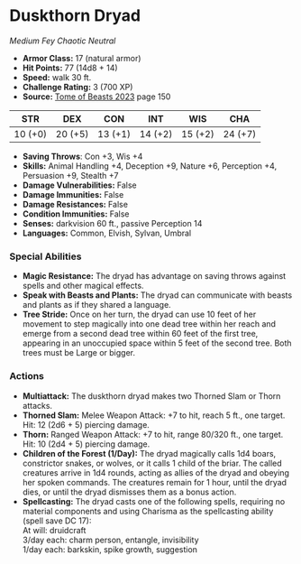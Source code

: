 # Duskthorn Dryad

*Medium* *Fey* *Chaotic Neutral*

- **Armor Class:** 17 (natural armor)
- **Hit Points:** 77 (14d8 + 14)
- **Speed:** walk 30 ft.
- **Challenge Rating:** 3 (700 XP)
- **Source:** [Tome of Beasts 2023](https://koboldpress.com/kpstore/product/tome-of-beasts-1-2023-edition/) page 150

| STR | DEX | CON | INT | WIS | CHA |
| --- | --- | --- | --- | --- | --- |
| 10 (+0) | 20 (+5) | 13 (+1) | 14 (+2) | 15 (+2) | 24 (+7) |

- **Saving Throws**: Con +3, Wis +4
- **Skills:** Animal Handling +4, Deception +9, Nature +6, Perception +4, Persuasion +9, Stealth +7
- **Damage Vulnerabilities:** False
- **Damage Immunities:** False
- **Damage Resistances:** False
- **Condition Immunities:** False
- **Senses:** darkvision 60 ft., passive Perception 14
- **Languages:** Common, Elvish, Sylvan, Umbral

### Special Abilities

- **Magic Resistance:** The dryad has advantage on saving throws against spells and other magical effects.
- **Speak with Beasts and Plants:** The dryad can communicate with beasts and plants as if they shared a language.
- **Tree Stride:** Once on her turn, the dryad can use 10 feet of her movement to step magically into one dead tree within her reach and emerge from a second dead tree within 60 feet of the first tree, appearing in an unoccupied space within 5 feet of the second tree. Both trees must be Large or bigger.

### Actions

- **Multiattack:** The duskthorn dryad makes two Thorned Slam or Thorn attacks.
- **Thorned Slam:** Melee Weapon Attack: +7 to hit, reach 5 ft., one target. Hit: 12 (2d6 + 5) piercing damage.
- **Thorn:** Ranged Weapon Attack: +7 to hit, range 80/320 ft., one target. Hit: 10 (2d4 + 5) piercing damage.
- **Children of the Forest (1/Day):** The dryad magically calls 1d4 boars, constrictor snakes, or wolves, or it calls 1 child of the briar. The called creatures arrive in 1d4 rounds, acting as allies of the dryad and obeying her spoken commands. The creatures remain for 1 hour, until the dryad dies, or until the dryad dismisses them as a bonus action.
- **Spellcasting:** The dryad casts one of the following spells, requiring no material components and using Charisma as the spellcasting ability (spell save DC 17):<br>At will: druidcraft<br>3/day each: charm person, entangle, invisibility<br>1/day each: barkskin, spike growth, suggestion
